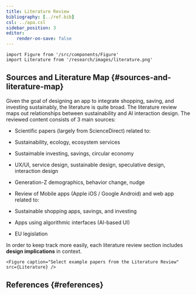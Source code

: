 ```yaml
---
title: Literature Review
bibliography: [../ref.bib]
csl: ../apa.csl
sidebar_position: 3
editor:
    render-on-save: false
---
```


``` mdx-code-block
import Figure from '/src/components/Figure'
import Literature from '/research/images/literature.png'
```

## Sources and Literature Map {#sources-and-literature-map}

Given the goal of designing an app to integrate shopping, saving, and
investing sustainably, the literature is quite broad. The literature
review maps out relationships between sustainability and AI interaction
design. The reviewed content consists of 3 main sources:

-   Scientific papers (largely from ScienceDirect) related to:

-   Sustainability, ecology, ecosystem services

-   Sustaimable investing, savings, circular economy

-   UX/UI, service design, sustainable design, speculative design,
    interaction design

-   Generation-Z demographics, behavior change, nudge

-   Review of Mobile apps (Apple iOS / Google Android) and web app
    related to:

-   Sustainable shopping apps, savings, and investing

-   Apps using algorithmic interfaces (AI-based UI)

-   EU legislation

In order to keep track more easily, each literature review section
includes **design implications** in context.

``` mdx-code-block
<Figure caption="Select example papers from the Literature Review" src={Literature} />
```

## References {#references}


